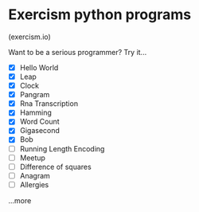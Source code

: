 # Exercism python programs
(exercism.io)



Want to be a serious programmer? Try it...

- [x] Hello World
- [x] Leap
- [x] Clock
- [x] Pangram
- [x] Rna Transcription
- [x] Hamming
- [x] Word Count
- [x] Gigasecond
- [x] Bob
- [ ] Running Length Encoding
- [ ] Meetup
- [ ] Difference of squares
- [ ] Anagram
- [ ] Allergies

...more
